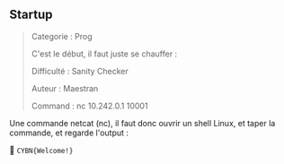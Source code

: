 ## Startup

> Categorie : Prog
>
> C'est le début, il faut juste se chauffer :
>
> Difficulté : Sanity Checker
>
> Auteur : Maestran
>
> Command : nc 10.242.0.1 10001


Une commande netcat (nc), il faut donc ouvrir un shell Linux, et taper la commande, et regarde l'output :


🚩 `CYBN{Welcome!}`
